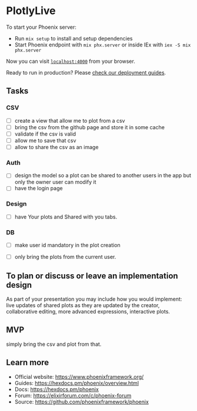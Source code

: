 # PlotlyLive

To start your Phoenix server:

  * Run `mix setup` to install and setup dependencies
  * Start Phoenix endpoint with `mix phx.server` or inside IEx with `iex -S mix phx.server`

Now you can visit [`localhost:4000`](http://localhost:4000) from your browser.

Ready to run in production? Please [check our deployment guides](https://hexdocs.pm/phoenix/deployment.html).

## Tasks

### CSV
- [ ] create a view that allow me to plot from a csv
- [ ] bring the csv from the github page and store it in some cache
- [ ] validate if the csv is valid
- [ ] allow me to save that csv
- [ ] allow to share the csv as an image

### Auth
- [ ] design the model so a plot can be shared to another users in the app but only
the owner user can modify it
- [ ] have the login page

### Design
- [ ] have Your plots and Shared with you tabs.

### DB
-  [ ] make user id mandatory in the plot creation
- [ ] only bring the plots from the current user.


## To plan or discuss or leave an implementation design
As part of your presentation you may include how you would implement: live updates of shared plots as they are updated by the creator, collaborative editing, more advanced expressions, interactive plots.

## MVP
simply bring the csv and plot from that.


## Learn more
  * Official website: https://www.phoenixframework.org/
  * Guides: https://hexdocs.pm/phoenix/overview.html
  * Docs: https://hexdocs.pm/phoenix
  * Forum: https://elixirforum.com/c/phoenix-forum
  * Source: https://github.com/phoenixframework/phoenix
